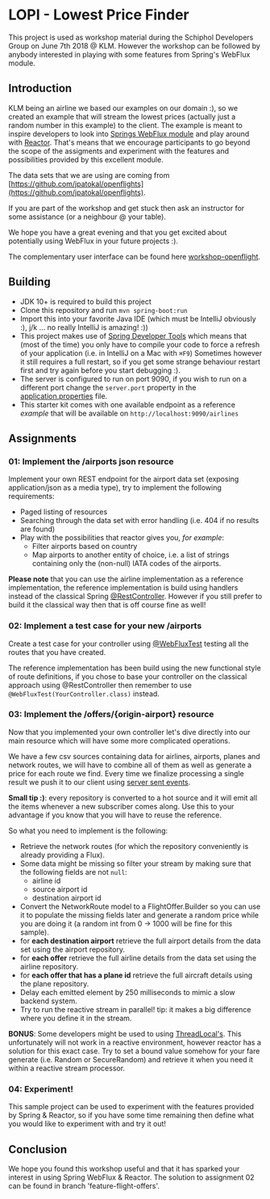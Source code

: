 # LOPI - Lowest Price Finder

This project is used as workshop material during the Schiphol Developers Group on June 7th 2018 @ KLM.
However the workshop can be followed by anybody interested in playing with some features from 
Spring's WebFlux module.

## Introduction

KLM being an airline we based our examples on our domain :), so we created an example that
will stream the lowest prices (actually just a random number in this example) to the client. The example is meant to inspire
developers to look into [Springs WebFlux module](https://docs.spring.io/spring/docs/current/spring-framework-reference/) and play
around with [Reactor](https://projectreactor.io/). That's means that we encourage participants to go beyond the scope of the assigments
and experiment with the features and possibilities provided by this excellent module. 

The data sets that we are using are coming from [https://github.com/jpatokal/openflights](https://github.com/jpatokal/openflights).

If you are part of the workshop and get stuck then ask an instructor for some assistance (or a neighbour @ your table).

We hope you have a great evening and that you get excited about potentially using WebFlux in your future projects :).

The complementary user interface can be found here [workshop-openflight](https://github.com/maapteh/workshop-openflight).   

## Building

- JDK 10+ is required to build this project
- Clone this repository and run ```mvn spring-boot:run```
- Import this into your favorite Java IDE (which must be IntelliJ obviously :), j/k ... no really IntelliJ is amazing! :))
- This project makes use of [Spring Developer Tools](https://docs.spring.io/spring-boot/docs/current/reference/html/using-boot-devtools.html)
which means that (most of the time) you only have to compile your code to force a refresh of your application (i.e. in IntelliJ on a Mac with ```⌘F9```)
Sometimes however it still requires a full restart, so if you get some strange behaviour restart first and try again before you start debugging :).
- The server is configured to run on port 9090, if you wish to run on a different port change the ```server.port``` property in the 
[application.properties](src/main/resources/application.properties) file.
- This starter kit comes with one available endpoint as a reference *example* that will be available on ```http://localhost:9090/airlines```

## Assignments

### 01: Implement the /airports json resource

Implement your own REST endpoint for the airport data set (exposing application/json as a media type), 
try to implement the following requirements:
- Paged listing of resources
- Searching through the data set with error handling (i.e. 404 if no results are found)
- Play with the possibilities that reactor gives you, *for example*:
    - Filter airports based on country
    - Map airports to another entity of choice, i.e. a list of strings containing only the (non-null) IATA codes of the airports.
    
**Please note** that you can use the airline implementation as a reference implementation, the reference implementation is build using
handlers instead of the classical Spring [@RestController](https://docs.spring.io/spring-framework/docs/current/javadoc-api/org/springframework/web/bind/annotation/RestController.html).
However if you still prefer to build it the classical way then that is off course fine as well!
 
### 02: Implement a test case for your new /airports

Create a test case for your controller using [@WebFluxTest](https://docs.spring.io/spring-boot/docs/current/reference/html/boot-features-testing.html)
testing all the routes that you have created.

The reference implementation has been build using the new functional style of route definitions, if you chose to base
your controller on the classical approach using @RestController then remember to use ```@WebFluxTest(YourController.class)``` instead.

### 03: Implement the /offers/{origin-airport} resource

Now that you implemented your own controller let's dive directly into our main resource which will have some more complicated operations.

We have a few csv sources containing data for airlines, airports, planes and network routes, we will have to combine all of 
them as well as generate a price for each route we find. Every time we finalize processing a single result we push it to our
client using [server sent events](https://developer.mozilla.org/en-US/docs/Web/API/Server-sent_events).

**Small tip :)**: every repository is converted to a hot source and it will emit all the items whenever a new subscriber
comes along. Use this to your advantage if you know that you will have to reuse the reference.

So what you need to implement is the following:
- Retrieve the network routes (for which the repository conveniently is already providing a Flux).
- Some data might be missing so filter your stream by making sure that the following fields are not ```null```:
    - airline id
    - source airport id
    - destination airport id
- Convert the NetworkRoute model to a FlightOffer.Builder so you can use it to populate the missing fields later and 
generate a random price while you are doing it (a random int from 0 -> 1000 will be fine for this sample). 
- for **each destination airport** retrieve the full airport details from the data set using the airport repository.
- for **each offer** retrieve the full airline details from the data set using the airline repository.
- for **each offer that has a plane id** retrieve the full aircraft details using the plane repository.
- Delay each emitted element by 250 milliseconds to mimic a slow backend system.
- Try to run the reactive stream in parallel! tip: it makes a big difference where you define it in the stream.

**BONUS**: Some developers might be used to using [ThreadLocal's](https://docs.oracle.com/javase/10/docs/api/java/lang/ThreadLocal.html).
This unfortunately will not work in a reactive environment, however reactor has a solution for this exact case. Try to
set a bound value somehow for your fare generate (i.e. Random or SecureRandom) and retrieve it when you need it within
a reactive stream processor. 


### 04: Experiment!

This sample project can be used to experiment with the features provided by Spring & Reactor, so if you have some time
remaining then define what you would like to experiment with and try it out!

## Conclusion

We hope you found this workshop useful and that it has sparked your interest in using Spring WebFlux & Reactor. The solution
to assignment 02 can be found in branch 'feature-flight-offers'.

 
